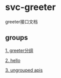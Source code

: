 # svc-greeter

greeter接口文档

## groups

[1. greeter分组](apis-greeter.md)

[2. hello](apis-hello.md)

[3. ungrouped apis](apis-ungrouped.md)
